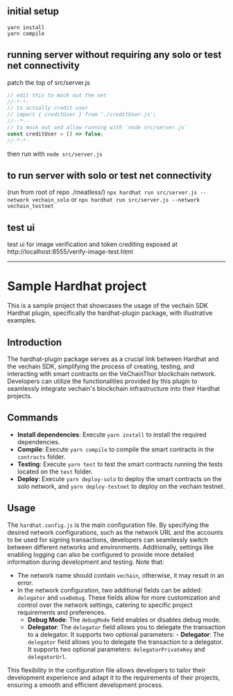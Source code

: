 ## initial setup
```
yarn install
yarn compile
```

## running server without requiring any solo or test net connectivity

patch the top of src/server.js

```js
// edit this to mock out the net
//-*-*-
// to actually credit user
// import { creditUser } from './creditUser.js';
//--*--
// to mock out and allow running with `node src/server.js`
const creditUser = () => false;
//-*-*-
```

then run with `node src/server.js`


## to run server with solo or test net connectivity
(run from root of repo ./meatless/)
`npx hardhat run src/server.js --network vechain_solo` or `npx hardhat run src/server.js --network vechain_testnet`

## test ui
test ui for image verification and token crediting exposed at http://localhost:8555/verify-image-test.html
___


# Sample Hardhat project

This is a sample project that showcases the usage of the vechain SDK Hardhat plugin, specifically the hardhat-plugin package, with illustrative examples.

## Introduction

The hardhat-plugin package serves as a crucial link between Hardhat and the vechain SDK, simplifying the process of creating, testing, and interacting with smart contracts on the VeChainThor blockchain network. Developers can utilize the functionalities provided by this plugin to seamlessly integrate vechain's blockchain infrastructure into their Hardhat projects.

## Commands

- **Install dependencies**: Execute `yarn install` to install the required dependencies.
- **Compile**: Execute `yarn compile` to compile the smart contracts in the `contracts` folder.
- **Testing**: Execute `yarn test` to test the smart contracts running the tests located on the `test` folder.
- **Deploy**: Execute `yarn deploy-solo` to deploy the smart contracts on the solo network, and `yarn deploy-testnet` to deploy on the vechain testnet. 

## Usage

The `hardhat.config.js` is the main configuration file. By specifying the desired network configurations, such as the network URL and the accounts to be used for signing transactions, developers can seamlessly switch between different networks and environments. Additionally, settings like enabling logging can also be configured to provide more detailed information during development and testing. 
Note that:

- The network name should contain `vechain`, otherwise, it may result in an error.
- In the network configuration, two additional fields can be added: `delegator` and `useDebug`. These fields allow for more customization and control over the network settings, catering to specific project requirements and preferences.
   - **Debug Mode**: The `debugMode` field enables or disables debug mode.
   - **Delegator**: The `delegator` field allows you to delegate the transaction to a delegator. It supports two optional parameters:  - **Delegator**: The `delegator` field allows you to delegate the transaction to a delegator. It supports two optional parameters: `delegatorPrivateKey` and `delegatorUrl`.

This flexibility in the configuration file allows developers to tailor their development experience and adapt it to the requirements of their projects, ensuring a smooth and efficient development process.